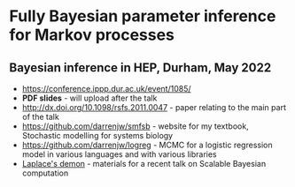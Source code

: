 # Fully Bayesian parameter inference for Markov processes

## Bayesian inference in HEP, Durham, May 2022

* https://conference.ippp.dur.ac.uk/event/1085/
* **PDF slides** - will upload after the talk
* http://dx.doi.org/10.1098/rsfs.2011.0047 - paper relating to the main part of the talk
* https://github.com/darrenjw/smfsb - website for my textbook, Stochastic modelling for systems biology
* https://github.com/darrenjw/logreg - MCMC for a logistic regression model in various languages and with various libraries
* [Laplace's demon](../2022-ld/Readme.md) - materials for a recent talk on Scalable Bayesian computation
